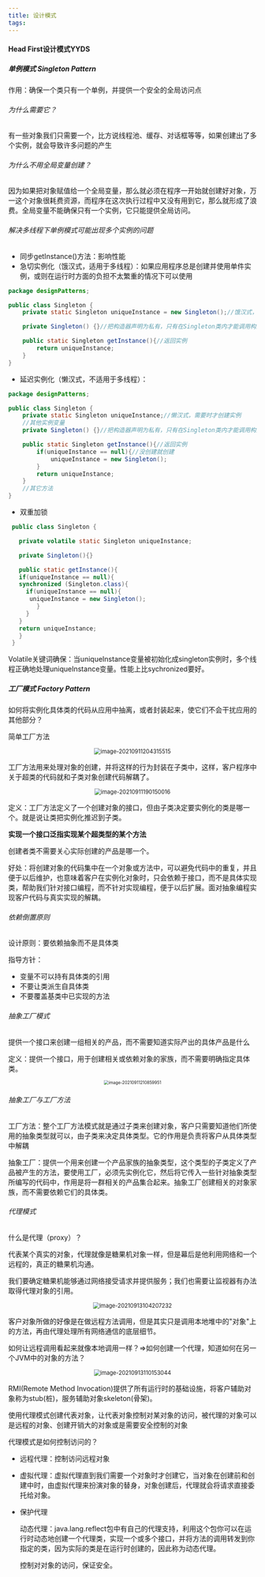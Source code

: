 ```yaml
---
title: 设计模式
tags:
---
```


#### Head First设计模式YYDS

##### 单例模式 Singleton Pattern

作用：确保一个类只有一个单例，并提供一个安全的全局访问点

###### 为什么需要它？

有一些对象我们只需要一个，比方说线程池、缓存、对话框等等，如果创建出了多个实例，就会导致许多问题的产生

###### 为什么不用全局变量创建？

因为如果把对象赋值给一个全局变量，那么就必须在程序一开始就创建好对象，万一这个对象很耗费资源，而程序在这次执行过程中又没有用到它，那么就形成了浪费。全局变量不能确保只有一个实例，它只能提供全局访问。

###### 解决多线程下单例模式可能出现多个实例的问题

- 同步getInstance()方法：影响性能
- 急切实例化（饿汉式，适用于多线程）：如果应用程序总是创建并使用单件实例，或则在运行时方面的负担不太繁重的情况下可以使用

```java
package designPatterns;

public class Singleton {
    private static Singleton uniqueInstance = new Singleton();//饿汉式，在初始化时就创建好对象，需要时直接拿来用

    private Singleton() {}//把构造器声明为私有，只有在Singleton类内才能调用构造器

    public static Singleton getInstance(){//返回实例
        return uniqueInstance;
    }
}
```

- 延迟实例化（懒汉式，不适用于多线程）：

```java
package designPatterns;

public class Singleton {
    private static Singleton uniqueInstance;//懒汉式，需要时才创建实例
    //其他实例变量
    private Singleton() {}//把构造器声明为私有，只有在Singleton类内才能调用构造器

    public static Singleton getInstance(){//返回实例
        if(uniqueInstance == null){//没创建就创建
            uniqueInstance = new Singleton();
        }
        return uniqueInstance;
    }
    //其它方法
}

```

- 双重加锁

```java
 public class Singleton {

   private volatile static Singleton uniqueInstance;

   private Singleton(){}

   public static getInstance(){
   if(uniqueInstance == null){
   synchronized (Singleton.class){
     if(uniqueInstance == null){
      uniqueInstance = new Singleton();
        }
     }
   }
   return uniqueInstance;
   }
 }
```

Volatile关键词确保：当uniqueInstance变量被初始化成singleton实例时，多个线程正确地处理uniqueInstance变量。性能上比sychronized要好。

##### 工厂模式 Factory Pattern

如何将实例化具体类的代码从应用中抽离，或者封装起来，使它们不会干扰应用的其他部分？

简单工厂方法

<center><img src="https://cdn.jsdelivr.net/gh/nanxi1234/nanxi1234.github.io/image/2021/20210911204400.png" alt="image-20210911204315515" style="zoom:80%;" /></center>

工厂方法用来处理对象的创建，并将这样的行为封装在子类中，这样，客户程序中关于超类的代码就和子类对象创建代码解耦了。

<center><img src="https://cdn.jsdelivr.net/gh/nanxi1234/nanxi1234.github.io/image/2021/20210911190157.png" alt="image-20210911190150016" style="zoom:80%;" /></center>



定义：工厂方法定义了一个创建对象的接口，但由子类决定要实例化的类是哪一个。就是说让类把实例化推迟到子类。

**实现一个接口泛指实现某个超类型的某个方法**

创建者类不需要关心实际创建的产品是哪一个。

好处：将创建对象的代码集中在一个对象或方法中，可以避免代码中的重复，并且便于以后维护，也意味着客户在实例化对象时，只会依赖于接口，而不是具体实现类，帮助我们针对接口编程，而不针对实现编程，便于以后扩展。面对抽象编程实现客户代码与真实实现的解耦。

###### 依赖倒置原则

设计原则：要依赖抽象而不是具体类

指导方针：

- 变量不可以持有具体类的引用
- 不要让类派生自具体类
- 不要覆盖基类中已实现的方法

###### 抽象工厂模式

提供一个接口来创建一组相关的产品，而不需要知道实际产出的具体产品是什么

定义：提供一个接口，用于创建相关或依赖对象的家族，而不需要明确指定具体类。

<center><img src="https://cdn.jsdelivr.net/gh/nanxi1234/nanxi1234.github.io/image/2021/20210911210900.png" alt="image-20210911210859951" style="zoom:60%;" /></center>

###### 抽象工厂与工厂方法

工厂方法：整个工厂方法模式就是通过子类来创建对象，客户只需要知道他们所使用的抽象类型就可以，由子类来决定具体类型。它的作用是负责将客户从具体类型中解耦

抽象工厂：提供一个用来创建一个产品家族的抽象类型，这个类型的子类定义了产品被产生的方法，要使用工厂，必须先实例化它，然后将它传入一些针对抽象类型所编写的代码中，作用是将一群相关的产品集合起来。抽象工厂创建相关的对象家族，而不需要依赖它们的具体类。

###### 代理模式

什么是代理（proxy）？

代表某个真实的对象，代理就像是糖果机对象一样，但是幕后是他利用网络和一个远程的，真正的糖果机沟通。

我们要确定糖果机能够通过网络接受请求并提供服务；我们也需要让监视器有办法取得代理对象的引用。

<center><img src="https://cdn.jsdelivr.net/gh/nanxi1234/nanxi1234.github.io/image/2021/20210913104214.png" alt="image-20210913104207232" style="zoom:80%;" /></center>

客户对象所做的好像是在做远程方法调用，但是其实只是调用本地堆中的"对象"上的方法，再由代理处理所有网络通信的底层细节。

如何让远程调用看起来就像本地调用一样？=>如何创建一个代理，知道如何在另一个JVM中的对象的方法？

<center><img src="https://cdn.jsdelivr.net/gh/nanxi1234/nanxi1234.github.io/image/2021/20210913110153.png" alt="image-20210913110153044" style="zoom:80%;" /></center>

RMI(Remote Method Invocation)提供了所有运行时的基础设施，将客户辅助对象称为stub(桩)，服务辅助对象skeleton(骨架)。

使用代理模式创建代表对象，让代表对象控制对某对象的访问，被代理的对象可以是远程的对象、创建开销大的对象或是需要安全控制的对象

代理模式是如何控制访问的？

- 远程代理：控制访问远程对象

- 虚拟代理：虚拟代理直到我们需要一个对象时才创建它，当对象在创建前和创建中时，由虚拟代理来扮演对象的替身，对象创建后，代理就会将请求直接委托给对象。

- 保护代理

  动态代理：java.lang.reflect包中有自己的代理支持，利用这个包你可以在运行时动态地创建一个代理类，实现一个或多个接口，并将方法的调用转发到你指定的类，因为实际的类是在运行时创建的，因此称为动态代理。

  控制对对象的访问，保证安全。
